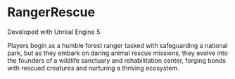 # RangerRescue

Developed with Unreal Engine 5

Players begin as a humble forest ranger tasked with safeguarding a national park, but as they embark on daring animal rescue missions, they evolve into the founders of a wildlife sanctuary and rehabilitation center, forging bonds with rescued creatures and nurturing a thriving ecosystem.
